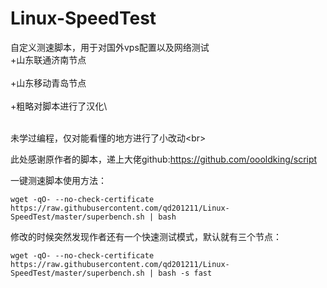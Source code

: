 # Linux-SpeedTest
自定义测速脚本，用于对国外vps配置以及网络测试
<br>
+山东联通济南节点\
<br>+山东移动青岛节点\
<br>+粗略对脚本进行了汉化\


<br>未学过编程，仅对能看懂的地方进行了小改动\<br>


此处感谢原作者的脚本，递上大佬github:https://github.com/oooldking/script


一键测速脚本使用方法：

```wget -qO- --no-check-certificate https://raw.githubusercontent.com/qd201211/Linux-SpeedTest/master/superbench.sh | bash```

修改的时候突然发现作者还有一个快速测试模式，默认就有三个节点：

```wget -qO- --no-check-certificate https://raw.githubusercontent.com/qd201211/Linux-SpeedTest/master/superbench.sh | bash -s fast```
